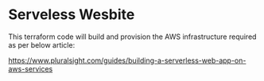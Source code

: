 # Serveless Wesbite
This terraform code will build and provision the AWS infrastructure required as per below article:

https://www.pluralsight.com/guides/building-a-serverless-web-app-on-aws-services
